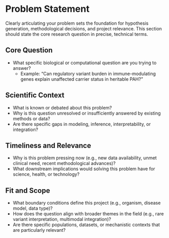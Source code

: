 # Problem Statement

Clearly articulating your problem sets the foundation for hypothesis generation, methodological decisions, and project relevance. This section should state the core research question in precise, technical terms.

## Core Question

- What specific biological or computational question are you trying to answer?
    - Example: “Can regulatory variant burden in immune-modulating genes explain unaffected carrier status in heritable PAH?”

## Scientific Context

- What is known or debated about this problem?
- Why is this question unresolved or insufficiently answered by existing methods or data?
- Are there specific gaps in modeling, inference, interpretability, or integration?

## Timeliness and Relevance

- Why is this problem pressing now (e.g., new data availability, unmet clinical need, recent methodological advances)?
- What downstream implications would solving this problem have for science, health, or technology?

## Fit and Scope

- What boundary conditions define this project (e.g., organism, disease model, data type)?
- How does the question align with broader themes in the field (e.g., rare variant interpretation, multimodal integration)?
- Are there specific populations, datasets, or mechanistic contexts that are particularly relevant?
